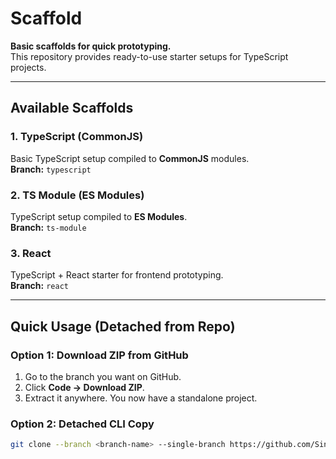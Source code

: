 # Scaffold

**Basic scaffolds for quick prototyping.**  
This repository provides ready-to-use starter setups for TypeScript projects.

---

## Available Scaffolds

### 1. TypeScript (CommonJS)
Basic TypeScript setup compiled to **CommonJS** modules.  
**Branch:** `typescript`  

### 2. TS Module (ES Modules)
TypeScript setup compiled to **ES Modules**.  
**Branch:** `ts-module`  

### 3. React
TypeScript + React starter for frontend prototyping.  
**Branch:** `react`  

---

## Quick Usage (Detached from Repo)

### Option 1: Download ZIP from GitHub
1. Go to the branch you want on GitHub.  
2. Click **Code → Download ZIP**.  
3. Extract it anywhere. You now have a standalone project.

### Option 2: Detached CLI Copy
```bash
git clone --branch <branch-name> --single-branch https://github.com/SingleDraw/scaffold.git . && rm -rf .git
```
